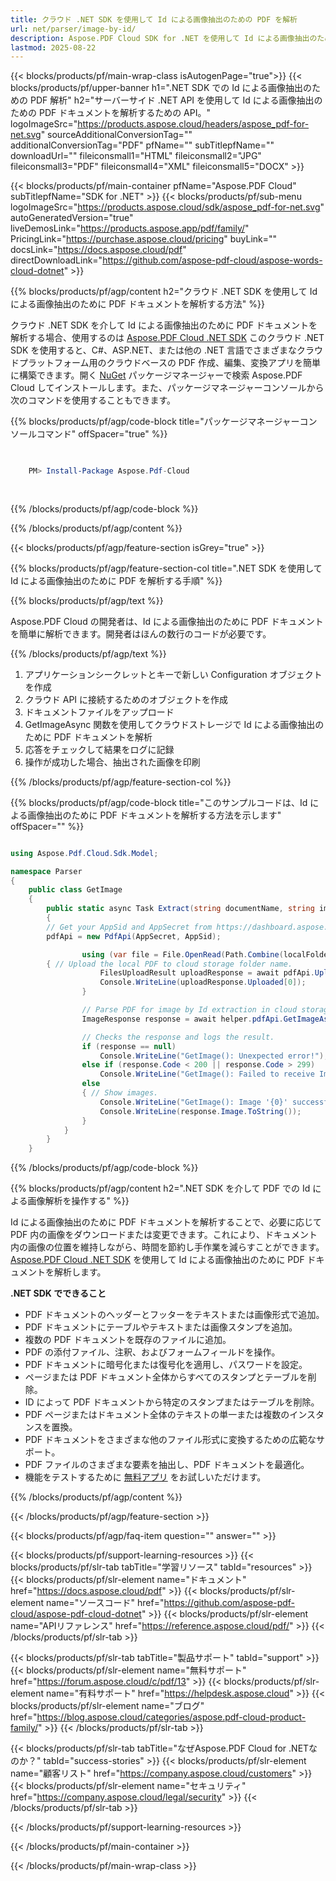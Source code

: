 ```yaml
---
title: クラウド .NET SDK を使用して Id による画像抽出のための PDF を解析
url: net/parser/image-by-id/
description: Aspose.PDF Cloud SDK for .NET を使用して Id による画像抽出のための PDF ファイルを解析します。発見性とインデックス作成を向上させます。
lastmod: 2025-08-22
---
```


{{< blocks/products/pf/main-wrap-class isAutogenPage="true">}}
{{< blocks/products/pf/upper-banner h1=".NET SDK での Id による画像抽出のための PDF 解析" h2="サーバーサイド .NET API を使用して Id による画像抽出のための PDF ドキュメントを解析するための API。" logoImageSrc="https://products.aspose.cloud/headers/aspose_pdf-for-net.svg" sourceAdditionalConversionTag="" additionalConversionTag="PDF" pfName="" subTitlepfName="" downloadUrl="" fileiconsmall1="HTML" fileiconsmall2="JPG" fileiconsmall3="PDF" fileiconsmall4="XML" fileiconsmall5="DOCX" >}}

{{< blocks/products/pf/main-container pfName="Aspose.PDF Cloud" subTitlepfName="SDK for .NET" >}}
{{< blocks/products/pf/sub-menu logoImageSrc="https://products.aspose.cloud/sdk/aspose_pdf-for-net.svg"
autoGeneratedVersion="true"
liveDemosLink="https://products.aspose.app/pdf/family/" PricingLink="https://purchase.aspose.cloud/pricing" buyLink="" docsLink="https://docs.aspose.cloud/pdf"  directDownloadLink="https://github.com/aspose-pdf-cloud/aspose-words-cloud-dotnet" >}}

{{% blocks/products/pf/agp/content h2="クラウド .NET SDK を使用して Id による画像抽出のために PDF ドキュメントを解析する方法" %}}

クラウド .NET SDK を介して Id による画像抽出のために PDF ドキュメントを解析する場合、使用するのは
[Aspose.PDF Cloud .NET SDK](https://products.aspose.cloud/pdf/net/)
このクラウド .NET SDK を使用すると、C#、ASP.NET、または他の .NET 言語でさまざまなクラウドプラットフォーム用のクラウドベースの PDF 作成、編集、変換アプリを簡単に構築できます。開く
[NuGet](https://www.nuget.org/packages/Aspose.Pdf-Cloud)
パッケージマネージャーで検索
Aspose.PDF Cloud
してインストールします。また、パッケージマネージャーコンソールから次のコマンドを使用することもできます。

{{% blocks/products/pf/agp/code-block title="パッケージマネージャーコンソールコマンド" offSpacer="true" %}}

```powershell

     
    PM> Install-Package Aspose.Pdf-Cloud
     
     

```

{{% /blocks/products/pf/agp/code-block %}}

{{% /blocks/products/pf/agp/content %}}

{{< blocks/products/pf/agp/feature-section isGrey="true" >}}

{{% blocks/products/pf/agp/feature-section-col title=".NET SDK を使用して Id による画像抽出のために PDF を解析する手順" %}}

{{% blocks/products/pf/agp/text %}}

Aspose.PDF Cloud の開発者は、Id による画像抽出のために PDF ドキュメントを簡単に解析できます。開発者はほんの数行のコードが必要です。

{{% /blocks/products/pf/agp/text %}}

1. アプリケーションシークレットとキーで新しい Configuration オブジェクトを作成
1. クラウド API に接続するためのオブジェクトを作成
1. ドキュメントファイルをアップロード
1. GetImageAsync 関数を使用してクラウドストレージで Id による画像抽出のために PDF ドキュメントを解析
1. 応答をチェックして結果をログに記録
1. 操作が成功した場合、抽出された画像を印刷

{{% /blocks/products/pf/agp/feature-section-col %}}

{{% blocks/products/pf/agp/code-block title="このサンプルコードは、Id による画像抽出のために PDF ドキュメントを解析する方法を示します" offSpacer="" %}}

```cs

using Aspose.Pdf.Cloud.Sdk.Model;

namespace Parser
{
    public class GetImage
    {
        public static async Task Extract(string documentName, string imageId, string remoteFolder)
        {
		// Get your AppSid and AppSecret from https://dashboard.aspose.cloud (free registration required). 
		pdfApi = new PdfApi(AppSecret, AppSid);

                using (var file = File.OpenRead(Path.Combine(localFolder, documentName)))
		{ // Upload the local PDF to cloud storage folder name.
                    FilesUploadResult uploadResponse = await pdfApi.UploadFileAsync(Path.Combine(remoteFolder, documentName), documentName);
                    Console.WriteLine(uploadResponse.Uploaded[0]);
                }

                // Parse PDF for image by Id extraction in cloud storage.
                ImageResponse response = await helper.pdfApi.GetImageAsync(documentName, imageId, folder: remoteFolder);

                // Checks the response and logs the result.
                if (response == null)
                    Console.WriteLine("GetImage(): Unexpected error!");
                else if (response.Code < 200 || response.Code > 299)
                    Console.WriteLine("GetImage(): Failed to receive Image from the document.");
                else
                { // Show images.
                    Console.WriteLine("GetImage(): Image '{0}' successfully received from the document '{1}.", imageId, documentName);
                    Console.WriteLine(response.Image.ToString());
                }
            }
        }
    }
```

{{% /blocks/products/pf/agp/code-block %}}

{{% blocks/products/pf/agp/content h2=".NET SDK を介して PDF での Id による画像解析を操作する" %}}

Id による画像抽出のために PDF ドキュメントを解析することで、必要に応じて PDF 内の画像をダウンロードまたは変更できます。これにより、ドキュメント内の画像の位置を維持しながら、時間を節約し手作業を減らすことができます。
[Aspose.PDF Cloud .NET SDK](https://products.aspose.cloud/pdf/net/) を使用して Id による画像抽出のために PDF ドキュメントを解析します。

**.NET SDK でできること**

+ PDF ドキュメントのヘッダーとフッターをテキストまたは画像形式で追加。
+ PDF ドキュメントにテーブルやテキストまたは画像スタンプを追加。
+ 複数の PDF ドキュメントを既存のファイルに追加。
+ PDF の添付ファイル、注釈、およびフォームフィールドを操作。
+ PDF ドキュメントに暗号化または復号化を適用し、パスワードを設定。
+ ページまたは PDF ドキュメント全体からすべてのスタンプとテーブルを削除。
+ ID によって PDF ドキュメントから特定のスタンプまたはテーブルを削除。
+ PDF ページまたはドキュメント全体のテキストの単一または複数のインスタンスを置換。
+ PDF ドキュメントをさまざまな他のファイル形式に変換するための広範なサポート。
+ PDF ファイルのさまざまな要素を抽出し、PDF ドキュメントを最適化。
+ 機能をテストするために [無料アプリ](https://products.aspose.app/pdf/) をお試しいただけます。

{{% /blocks/products/pf/agp/content %}}

{{< /blocks/products/pf/agp/feature-section >}}

{{< blocks/products/pf/agp/faq-item question="" answer="" >}}

{{< blocks/products/pf/support-learning-resources >}}
{{< blocks/products/pf/slr-tab tabTitle="学習リソース" tabId="resources" >}}
{{< blocks/products/pf/slr-element name="ドキュメント" href="https://docs.aspose.cloud/pdf" >}}
{{< blocks/products/pf/slr-element name="ソースコード" href="https://github.com/aspose-pdf-cloud/aspose-pdf-cloud-dotnet" >}}
{{< blocks/products/pf/slr-element name="APIリファレンス" href="https://reference.aspose.cloud/pdf/" >}}
{{< /blocks/products/pf/slr-tab >}}

{{< blocks/products/pf/slr-tab tabTitle="製品サポート" tabId="support" >}}
{{< blocks/products/pf/slr-element name="無料サポート" href="https://forum.aspose.cloud/c/pdf/13" >}}
{{< blocks/products/pf/slr-element name="有料サポート" href="https://helpdesk.aspose.cloud" >}}
{{< blocks/products/pf/slr-element name="ブログ" href="https://blog.aspose.cloud/categories/aspose.pdf-cloud-product-family/" >}}
{{< /blocks/products/pf/slr-tab >}}

{{< blocks/products/pf/slr-tab tabTitle="なぜAspose.PDF Cloud for .NETなのか？" tabId="success-stories" >}}
{{< blocks/products/pf/slr-element name="顧客リスト" href="https://company.aspose.cloud/customers" >}}
{{< blocks/products/pf/slr-element name="セキュリティ" href="https://company.aspose.cloud/legal/security" >}}
{{< /blocks/products/pf/slr-tab >}}

{{< /blocks/products/pf/support-learning-resources >}}

{{< /blocks/products/pf/main-container >}}

{{< /blocks/products/pf/main-wrap-class >}}


